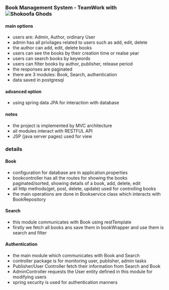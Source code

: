 ### Book Management System - TeamWork with ![Shokoofa Ghods](https://github.com/shokoofa-ghods)

#### main options
- users are: Admin, Author, ordinary User
- admin has all privilages related to users such as add, edit, delete
- the author can add, edit, delete books
- users can see the books by their creation time or realse year
- users can search books by keywords
- users can filter books by author, publisher, release period
- the responses are paginated
- there are 3 modules: Book, Search, authentication
- data saved in postgresql 

#### advanced option
- using spring data JPA for interaction with database

#### notes
- the project is implemented by MVC architecture
- all modules interact with RESTFUL API
- JSP (java server pages) used for view

### details

#### Book
- configuration for database are in application.properties 
- bookcontroller has all the routes for showing the books paginated/sorted, showing details of a book, add, delete, edit
- all http methods(get, post, delete, update) used for controlling books
- the main operations are done in Bookservice class which interacts with BookRepository

#### Search
- this module communicates with Book using restTemplate
- firstly we fetch all books ans save them in bookWrapper and use them is search and filter

#### Authentication
- the  main module which communicates with Book and Search
- controller package is for monitoring user, publisher, admin tasks
- Publisher/User Controller fetch their information from Search and Book
- AdminController requests the User entity defined in this module for modifying users
- spring security is used for authentication manners
